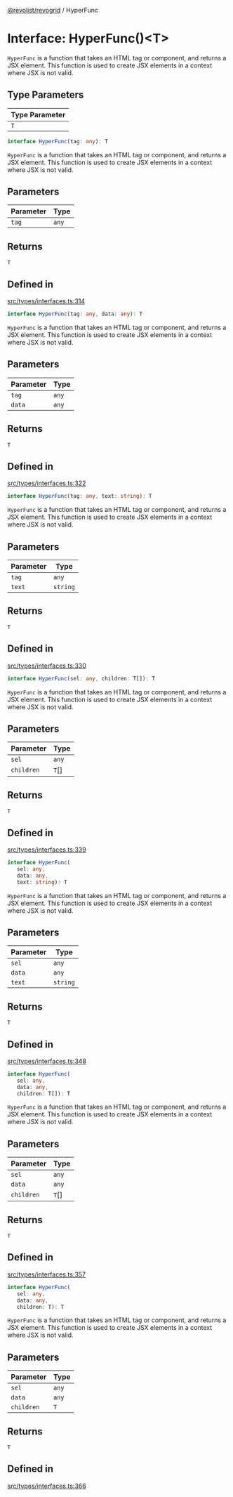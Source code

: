 [@revolist/revogrid](README.md) / HyperFunc

# Interface: HyperFunc()\<T\>

`HyperFunc` is a function that takes an HTML tag or component, and returns a
JSX element. This function is used to create JSX elements in a context where
JSX is not valid.

## Type Parameters

| Type Parameter |
| ------ |
| `T` |

```ts
interface HyperFunc(tag: any): T
```

`HyperFunc` is a function that takes an HTML tag or component, and returns a
JSX element. This function is used to create JSX elements in a context where
JSX is not valid.

## Parameters

| Parameter | Type |
| ------ | ------ |
| `tag` | `any` |

## Returns

`T`

## Defined in

[src/types/interfaces.ts:314](https://github.com/revolist/revogrid/blob/832a695f4c49c94511535fe3aac75fac9a36ad76/src/types/interfaces.ts#L314)

```ts
interface HyperFunc(tag: any, data: any): T
```

`HyperFunc` is a function that takes an HTML tag or component, and returns a
JSX element. This function is used to create JSX elements in a context where
JSX is not valid.

## Parameters

| Parameter | Type |
| ------ | ------ |
| `tag` | `any` |
| `data` | `any` |

## Returns

`T`

## Defined in

[src/types/interfaces.ts:322](https://github.com/revolist/revogrid/blob/832a695f4c49c94511535fe3aac75fac9a36ad76/src/types/interfaces.ts#L322)

```ts
interface HyperFunc(tag: any, text: string): T
```

`HyperFunc` is a function that takes an HTML tag or component, and returns a
JSX element. This function is used to create JSX elements in a context where
JSX is not valid.

## Parameters

| Parameter | Type |
| ------ | ------ |
| `tag` | `any` |
| `text` | `string` |

## Returns

`T`

## Defined in

[src/types/interfaces.ts:330](https://github.com/revolist/revogrid/blob/832a695f4c49c94511535fe3aac75fac9a36ad76/src/types/interfaces.ts#L330)

```ts
interface HyperFunc(sel: any, children: T[]): T
```

`HyperFunc` is a function that takes an HTML tag or component, and returns a
JSX element. This function is used to create JSX elements in a context where
JSX is not valid.

## Parameters

| Parameter | Type |
| ------ | ------ |
| `sel` | `any` |
| `children` | `T`[] |

## Returns

`T`

## Defined in

[src/types/interfaces.ts:339](https://github.com/revolist/revogrid/blob/832a695f4c49c94511535fe3aac75fac9a36ad76/src/types/interfaces.ts#L339)

```ts
interface HyperFunc(
   sel: any, 
   data: any, 
   text: string): T
```

`HyperFunc` is a function that takes an HTML tag or component, and returns a
JSX element. This function is used to create JSX elements in a context where
JSX is not valid.

## Parameters

| Parameter | Type |
| ------ | ------ |
| `sel` | `any` |
| `data` | `any` |
| `text` | `string` |

## Returns

`T`

## Defined in

[src/types/interfaces.ts:348](https://github.com/revolist/revogrid/blob/832a695f4c49c94511535fe3aac75fac9a36ad76/src/types/interfaces.ts#L348)

```ts
interface HyperFunc(
   sel: any, 
   data: any, 
   children: T[]): T
```

`HyperFunc` is a function that takes an HTML tag or component, and returns a
JSX element. This function is used to create JSX elements in a context where
JSX is not valid.

## Parameters

| Parameter | Type |
| ------ | ------ |
| `sel` | `any` |
| `data` | `any` |
| `children` | `T`[] |

## Returns

`T`

## Defined in

[src/types/interfaces.ts:357](https://github.com/revolist/revogrid/blob/832a695f4c49c94511535fe3aac75fac9a36ad76/src/types/interfaces.ts#L357)

```ts
interface HyperFunc(
   sel: any, 
   data: any, 
   children: T): T
```

`HyperFunc` is a function that takes an HTML tag or component, and returns a
JSX element. This function is used to create JSX elements in a context where
JSX is not valid.

## Parameters

| Parameter | Type |
| ------ | ------ |
| `sel` | `any` |
| `data` | `any` |
| `children` | `T` |

## Returns

`T`

## Defined in

[src/types/interfaces.ts:366](https://github.com/revolist/revogrid/blob/832a695f4c49c94511535fe3aac75fac9a36ad76/src/types/interfaces.ts#L366)
